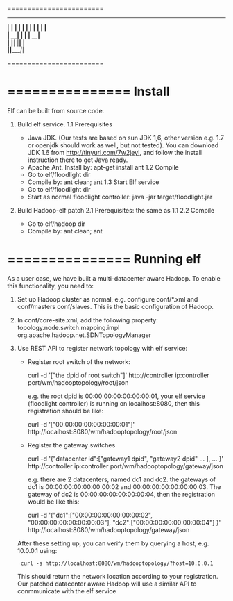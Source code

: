  
========================
  ______ _      ______ 
 |  ____| |    |  ____|
 | |__  | |    | |__   
 |  __| | |    |  __|  
 | |____| |____| |     
 |______|______|_|     
 
======================== 
                        


===============
   Install
===============

Elf can be built from source code. 

1. Build elf service.
 1.1 Prerequisites
    - Java JDK. (Our tests are based on sun JDK 1,6, other version e.g. 1.7 or openjdk should work
        as well, but not tested). You can download JDK 1.6 from http://tinyurl.com/7w2jeyl, and 
        follow the install instruction there to get Java ready.
    - Apache Ant. Install by: apt-get install ant
 1.2 Compile
    - Go to elf/floodlight dir
    - Compile by: ant clean; ant
 1.3 Start Elf service
    - Go to elf/floodlight dir
    - Start as normal floodlight controller: java -jar target/floodlight.jar

2. Build Hadoop-elf patch
 2.1 Prerequisites: the same as 1.1
 2.2 Compile
    - Go to elf/hadoop dir
    - Compile by: ant clean; ant

===============
  Running elf
===============

As a user case, we have built a multi-datacenter aware Hadoop.
To enable this functionality, you need to:
1. Set up Hadoop cluster as normal, e.g. configure conf/*.xml and conf/masters conf/slaves.
    This is the basic configuration of Hadoop.
2. In conf/core-site.xml, add the following property:
      <property>
              <name>topology.node.switch.mapping.impl</name>
              <value>org.apache.hadoop.net.SDNTopologyManager</value>
     </property>
3. Use REST API to register network topology with elf service:
    - Register root switch of the network: 

        curl -d '["the dpid of root switch"]' http://controller ip:controller port/wm/hadooptopology/root/json    

      e.g. the root dpid is 00:00:00:00:00:00:00:01, your elf service (floodlight controller) is running on localhost:8080,
        then this registration should be like: 

        curl -d '["00:00:00:00:00:00:00:01"]' http://localhost:8080/wm/hadooptopology/root/json    

    - Register the gateway switches

        curl -d '{"datacenter id":["gateway1 dpid", "gateway2 dpid" ... ], ... }' http://controller ip:controller port/wm/hadooptopology/gateway/json

      e.g. there are 2 datacenters, named dc1 and dc2. the gateways of dc1 is 00:00:00:00:00:00:00:02 and 00:00:00:00:00:00:00:03. The gateway of dc2 
      is 00:00:00:00:00:00:00:04, then the registration would be like this:

        curl -d '{"dc1":["00:00:00:00:00:00:00:02", "00:00:00:00:00:00:00:03"], "dc2":["00:00:00:00:00:00:00:04"] }' http://localhost:8080/wm/hadooptopology/gateway/json

    After these setting up, you can verify them by querying a host, e.g. 10.0.0.1 using: 

        curl -s http://localhost:8080/wm/hadooptopology/?host=10.0.0.1

    This should return the network location according to your registration. Our patched datacenter aware Hadoop will use a similar API to conmmunicate with the elf service
    
